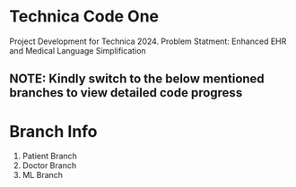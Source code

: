 # Technica Code One
Project Development for Technica 2024. Problem Statment: Enhanced EHR and Medical Language Simplification

## **NOTE: Kindly switch to the below mentioned branches to view detailed code progress**

# Branch Info

1) Patient Branch
2) Doctor Branch
3) ML Branch
